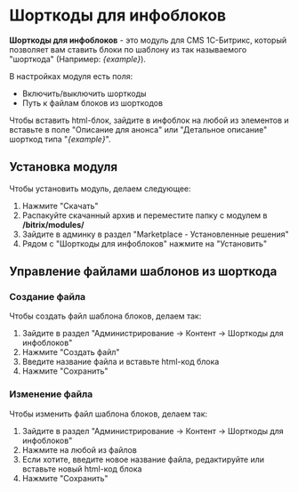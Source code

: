 # Шорткоды для инфоблоков

**Шорткоды для инфоблоков** - это модуль для CMS 1С-Битрикс, который позволяет вам ставить блоки по шаблону из так называемого "шорткода" (Например: *{example}*).

В настройках модуля есть поля:
- Включить/выключить шорткоды
- Путь к файлам блоков из шорткодов

Чтобы вставить html-блок, зайдите в инфоблок на любой из элементов и вставьте в поле "Описание для анонса" или "Детальное описание" шорткод типа "*{example}*".

## Установка модуля

Чтобы установить модуль, делаем следующее:

1. Нажмите "Скачать"
2. Распакуйте скачанный архив и переместите папку с модулем в **/bitrix/modules/**
3. Зайдите в админку в раздел "Marketplace - Установленные решения"
4. Рядом с "Шорткоды для инфоблоков" нажмите на "Установить"

## Управление файлами шаблонов из шорткода

### Создание файла

Чтобы создать файл шаблона блоков, делаем так:
1. Зайдите в раздел "Администрирование -> Контент -> Шорткоды для инфоблоков"
2. Нажмите "Создать файл"
3. Введите название файла и вставьте html-код блока
4. Нажмите "Сохранить"

### Изменение файла

Чтобы изменить файл шаблона блоков, делаем так:
1. Зайдите в раздел "Администрирование -> Контент -> Шорткоды для инфоблоков"
2. Нажмите на любой из файлов
3. Если хотите, введите новое название файла, редактируйте или вставьте новый html-код блока
4. Нажмите "Сохранить"

